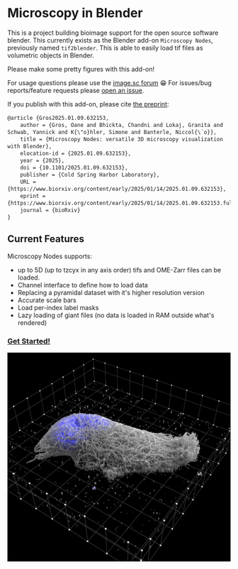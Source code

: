 # Microscopy in Blender
This is a project building bioimage support for the open source software blender. This currently exists as the Blender add-on `Microscopy Nodes`, previously named `tif2blender`. This is able to easily load tif files as volumetric objects in Blender. 

Please make some pretty figures with this add-on! 

For usage questions please use the [image.sc forum](https://forum.image.sc/tag/microscopy-nodes) 😁
For issues/bug reports/feature requests please [open an issue](https://github.com/oanegros/MicroscopyNodes/issues).

If you publish with this add-on, please cite [the preprint](https://www.biorxiv.org/content/10.1101/2025.01.09.632153v1):
```
@article {Gros2025.01.09.632153,
	author = {Gros, Oane and Bhickta, Chandni and Lokaj, Granita and Schwab, Yannick and K{\"o}hler, Simone and Banterle, Niccol{\`o}},
	title = {Microscopy Nodes: versatile 3D microscopy visualization with Blender},
	elocation-id = {2025.01.09.632153},
	year = {2025},
	doi = {10.1101/2025.01.09.632153},
	publisher = {Cold Spring Harbor Laboratory},
	URL = {https://www.biorxiv.org/content/early/2025/01/14/2025.01.09.632153},
	eprint = {https://www.biorxiv.org/content/early/2025/01/14/2025.01.09.632153.full.pdf},
	journal = {bioRxiv}
} 
```

## Current Features
Microscopy Nodes supports:

- up to 5D (up to tzcyx in any axis order) tifs and OME-Zarr files can be loaded. 
- Channel interface to define how to load data
- Replacing a pyramidal dataset with it's higher resolution version
- Accurate scale bars
- Load per-index label masks
- Lazy loading of giant files (no data is loaded in RAM outside what's rendered)

### [Get Started!](./tutorials/1_start.md)
<img src="https://github.com/oanegros/MicroscopyNodes/blob/main/figures/newprettyside.png?raw=true" width="600"/>